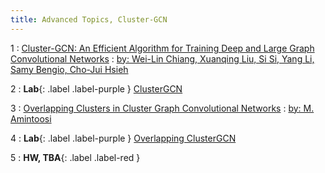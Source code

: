 ```yaml
---
title: Advanced Topics, Cluster-GCN
---
```


1
: [Cluster-GCN: An Efficient Algorithm for Training Deep and Large Graph Convolutional Networks](https://arxiv.org/abs/1905.07953)
  : [by: Wei-Lin Chiang, Xuanqing Liu, Si Si, Yang Li, Samy Bengio, Cho-Jui Hsieh](#)

2
: **Lab**{: .label .label-purple }  [ClusterGCN](https://github.com/benedekrozemberczki/ClusterGCN)

3
: [Overlapping Clusters in Cluster Graph Convolutional Networks](https://jac.ut.ac.ir/article_85195.html)
  : [by: M. Amintoosi](#)

4
: **Lab**{: .label .label-purple }  [Overlapping ClusterGCN](https://github.com/mamintoosi/Overlapping-Cluster-GCN)

5
: **HW, TBA**{: .label .label-red }
